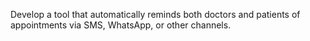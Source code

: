 Develop a tool that automatically reminds both doctors and patients of appointments via SMS, WhatsApp, or other channels.
